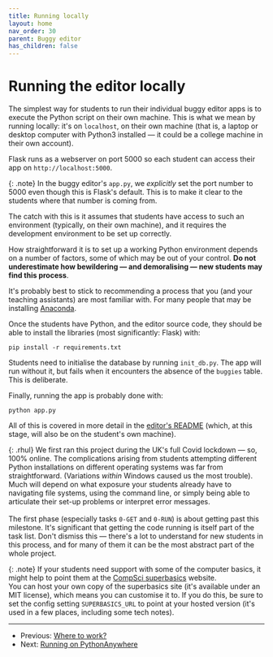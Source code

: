 ```yaml
---
title: Running locally
layout: home
nav_order: 30
parent: Buggy editor
has_children: false
---
```



# Running the editor locally

The simplest way for students to run their individual buggy editor apps is to
execute the Python script on their own machine. This is what we mean by
running locally: it's on `localhost`, on their own machine (that is, a laptop or
desktop computer with Python3 installed — it could be a college machine in their
own account).

Flask runs as a webserver on port 5000 so each student can access their app on
`http://localhost:5000`.

{: .note}
In the buggy editor's `app.py`, we _explicitly_ set the port number to 5000
even though this is Flask's default. This is to make it clear to the students
where that number is coming from.

The catch with this is it assumes that students have access to such an
environment (typically, on their own machine), and it requires the development
environment to be set up correctly.

How straightforward it is to set up a working Python environment depends on a
number of factors, some of which may be out of your control. **Do not
underestimate how bewildering — and demoralising — new students may find this
process**.

It's probably best to stick to recommending a process that you (and your
teaching assistants) are most familiar with. For many people that may be
installing [Anaconda](https://www.anaconda.com).

Once the students have Python, and the editor source code, they should be able
to install the libraries (most significantly: Flask) with:

```
pip install -r requirements.txt
```

Students need to initialise the database by running `init_db.py`. The app will
run without it, but fails when it encounters the absence of the `buggies`
table. This is deliberate.

Finally, running the app is probably done with:

```
python app.py
```

All of this is covered in more detail in the [editor's
README](https://github.com/buggyrace/buggy-race-editor/blob/main/README.md)
(which, at this stage, will also be on the student's own machine).

{: .rhul}
We first ran this project during the UK's full Covid lockdown — so, 100%
online. The complications arising from students attempting different Python
installations on different operating systems was far from straightforward.
(Variations _within_ Windows caused us the most trouble). Much will depend on
what exposure your students already have to navigating file systems, using the
command line, or simply being able to articulate their set-up problems or
interpret error messages.  
<br>
The first phase (especially tasks `0-GET` and `0-RUN`) is about getting past
this milestone. It's significant that getting the code running is itself part
of the task list. Don't dismiss this — there's a lot to understand for new
students in this process, and for many of them it can be the most abstract part
of the whole project.


{: .note}
If your students need support with some of the computer basics, it might help
to point them at the [CompSci superbasics](https://superbasics.beholder.uk)
website.  
You can host your own copy of the superbasics site (it's available under an MIT
license), which means you can customise it to. If you do this, be sure to set
the config setting `SUPERBASICS_URL` to point at your hosted version (it's
used in a few places, including some tech notes).



---
* Previous: [Where to work?](running-where)
* Next: [Running on PythonAnywhere](running-pythonanywhere)
